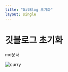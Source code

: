 ```yaml
---
title: "GitBlog 초기화"
layout: single
---
```


# 깃블로그 초기화

md문서

![curry](https://user-images.githubusercontent.com/46421475/151040447-573ce82e-e7d2-4906-93b1-677216eab14c.jpg)